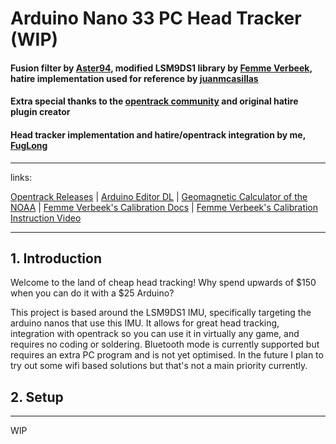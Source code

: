 # Arduino Nano 33 PC Head Tracker (WIP)

#### Fusion filter by [Aster94](https://github.com/aster94/SensorFusion), modified LSM9DS1 library by [Femme Verbeek]( https://www.linkedin.com/in/femmeverbeek/ ), hatire implementation used for reference by [juanmcasillas](https://github.com/juanmcasillas/HATino)
#### Extra special thanks to the [opentrack community](https://github.com/opentrack/opentrack) and original hatire plugin creator
#### Head tracker implementation and hatire/opentrack integration by me, [FugLong]( https://www.linkedin.com/in/elijah-stephenson-38a0a518b/ )

----------------------------------------------------------------------------
links:

[Opentrack Releases](https://github.com/opentrack/opentrack/releases) | [Arduino Editor DL](https://www.arduino.cc/en/software) | [Geomagnetic Calculator of the NOAA](https://www.ngdc.noaa.gov/geomag/calculators/magcalc.shtml?#igrfwmm) | [Femme Verbeek's Calibration Docs](https://github.com/FemmeVerbeek/Arduino_LSM9DS1) | [Femme Verbeek's Calibration Instruction Video](https://youtu.be/BLvYFXoP33o)

----------------------------------------------------------------------
## 1. Introduction   

Welcome to the land of cheap head tracking! Why spend upwards of $150 when you can do it with a $25 Arduino?

This project is based around the LSM9DS1 IMU, specifically targeting the arduino nanos that use this IMU. It allows for great head tracking, integration with opentrack so you can use it in virtually any game, and requires no coding or soldering. Bluetooth mode is currently supported but requires an extra PC program and is not yet optimised. In the future I plan to try out some wifi based solutions but that's not a main priority currently. 

## 2. Setup 
----------------------------------------------------------------------

WIP
